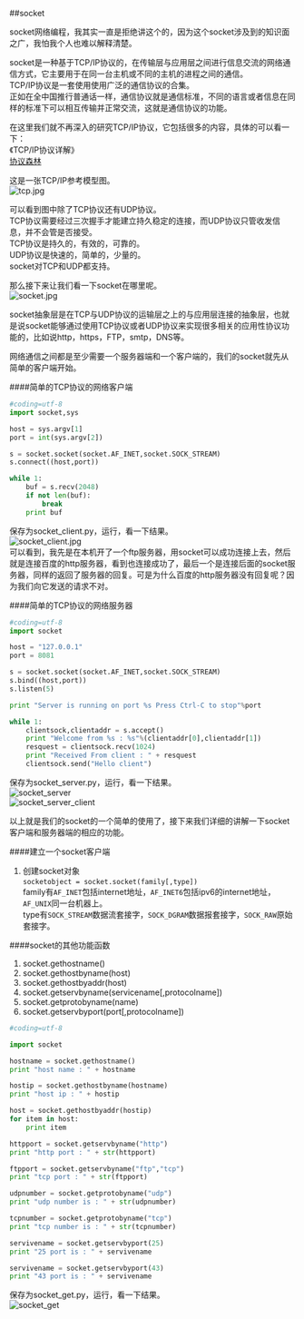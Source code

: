##socket

socket网络编程，我其实一直是拒绝讲这个的，因为这个socket涉及到的知识面之广，我怕我个人也难以解释清楚。                                             

socket是一种基于TCP/IP协议的，在传输层与应用层之间进行信息交流的网络通信方式，它主要用于在同一台主机或不同的主机的进程之间的通信。              
TCP/IP协议是一套使用使用广泛的通信协议的合集。                           
正如在全中国推行普通话一样，通信协议就是通信标准，不同的语言或者信息在同样的标准下可以相互传输并正常交流，这就是通信协议的功能。         

在这里我们就不再深入的研究TCP/IP协议，它包括很多的内容，具体的可以看一下：          
《TCP/IP协议详解》                              
[协议森林](http://www.cnblogs.com/vamei/archive/2012/12/05/2802811.html)                    

这是一张TCP/IP参考模型图。                        
![tcp.jpg](images/tcp.jpg)

可以看到图中除了TCP协议还有UDP协议。        
TCP协议需要经过三次握手才能建立持久稳定的连接，而UDP协议只管收发信息，并不会管是否接受。                             
TCP协议是持久的，有效的，可靠的。                       
UDP协议是快速的，简单的，少量的。                             
socket对TCP和UDP都支持。                              

那么接下来让我们看一下socket在哪里呢。                        
![socket.jpg](images/socket.jpg)

socket抽象层是在TCP与UDP协议的运输层之上的与应用层连接的抽象层，也就是说socket能够通过使用TCP协议或者UDP协议来实现很多相关的应用性协议功能的，比如说http，https，FTP，smtp，DNS等。                             

网络通信之间都是至少需要一个服务器端和一个客户端的，我们的socket就先从简单的客户端开始。    

####简单的TCP协议的网络客户端              

```python
#coding=utf-8
import socket,sys

host = sys.argv[1]
port = int(sys.argv[2])

s = socket.socket(socket.AF_INET,socket.SOCK_STREAM)
s.connect((host,port))

while 1:
    buf = s.recv(2048)
    if not len(buf):
        break
    print buf
```

保存为socket_client.py，运行，看一下结果。                   
![socket_client.jpg](images/socket_client.png)                 
可以看到，我先是在本机开了一个ftp服务器，用socket可以成功连接上去，然后就是连接百度的http服务器，看到也连接成功了，最后一个是连接后面的socket服务器，同样的返回了服务器的回复。可是为什么百度的http服务器没有回复呢？因为我们向它发送的请求不对。              

####简单的TCP协议的网络服务器

```python
#coding=utf-8
import socket

host = "127.0.0.1"
port = 8081

s = socket.socket(socket.AF_INET,socket.SOCK_STREAM)
s.bind((host,port))
s.listen(5)

print "Server is running on port %s Press Ctrl-C to stop"%port

while 1:
	clientsock,clientaddr = s.accept()
	print "Welcome from %s : %s"%(clientaddr[0],clientaddr[1])
	resquest = clientsock.recv(1024)
	print "Received From client : " + resquest
	clientsock.send("Hello client")
```

保存为socket_server.py，运行，看一下结果。                  
![socket_server](images/socket_server.png)                         
![socket_server_client](images/socket_server_client.png)                         

以上就是我们的socket的一个简单的使用了，接下来我们详细的讲解一下socket客户端和服务器端的相应的功能。                         

####建立一个socket客户端
1. 创建socket对象                           
`socketobject = socket.socket(family[,type])`                 
family有`AF_INET`包括internet地址，`AF_INET6`包括ipv6的internet地址，`AF_UNIX`同一台机器上。                    
type有`SOCK_STREAM`数据流套接字，`SOCK_DGRAM`数据报套接字，`SOCK_RAW`原始套接字。                  

####socket的其他功能函数
1. socket.gethostname() 
2. socket.gethostbyname(host) 
3. socket.gethostbyaddr(host) 
4. socket.getservbyname(servicename[,protocolname]) 
5. socket.getprotobyname(name) 
6. socket.getservbyport(port[,protocolname])

```python
#coding=utf-8

import socket

hostname = socket.gethostname()
print "host name : " + hostname

hostip = socket.gethostbyname(hostname)
print "host ip : " + hostip

host = socket.gethostbyaddr(hostip)
for item in host:
	print item

httpport = socket.getservbyname("http")
print "http port : " + str(httpport)

ftpport = socket.getservbyname("ftp","tcp")
print "tcp port : " + str(ftpport)

udpnumber = socket.getprotobyname("udp")
print "udp number is : " + str(udpnumber)

tcpnumber = socket.getprotobyname("tcp")
print "tcp number is : " + str(tcpnumber)

servivename = socket.getservbyport(25)
print "25 port is : " + servivename

servivename = socket.getservbyport(43)
print "43 port is : " + servivename
```

保存为socket_get.py，运行，看一下结果。                       
![socket_get](images/socket_get.png)                 












